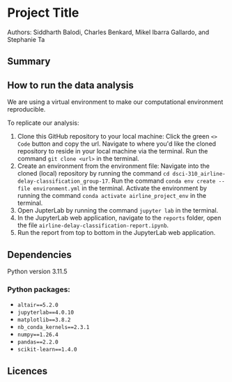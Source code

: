 # Project Title
Authors: Siddharth Balodi, Charles Benkard, Mikel Ibarra Gallardo, and Stephanie Ta

## Summary


## How to run the data analysis
We are using a virtual environment to make our computational environment reproducible.

To replicate our analysis:

1) Clone this GitHub repository to your local machine: Click the green `<> Code` button and copy the url. Navigate to where you'd like the cloned repository to reside in your local machine via the terminal. Run the command `git clone <url>` in the terminal.
2) Create an environment from the environment file: Navigate into the cloned (local) repository by running the command `cd dsci-310_airline-delay-classification_group-17`. Run the command `conda env create --file environment.yml` in the terminal. Activate the environment by running the command `conda activate airline_project_env` in the terminal.
3) Open JupterLab by running the command `jupyter lab` in the terminal.
4) In the JupyterLab web application, navigate to the `reports` folder, open the file `airline-delay-classification-report.ipynb`.
5) Run the report from top to bottom in the JupyterLab web application.


## Dependencies
Python version 3.11.5

### Python packages:
  - `altair==5.2.0`
  - `jupyterlab==4.0.10`
  - `matplotlib==3.8.2`
  - `nb_conda_kernels==2.3.1`
  - `numpy==1.26.4`
  - `pandas==2.2.0`
  - `scikit-learn==1.4.0`

## Licences
